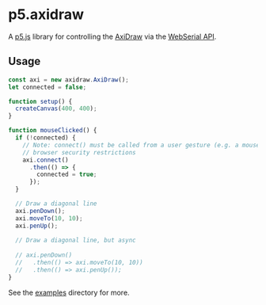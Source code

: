 # p5.axidraw

A [p5.js](https://p5js.org/) library for controlling the [AxiDraw](https://axidraw.com/)
via the [WebSerial API](https://developer.mozilla.org/en-US/docs/Web/API/Web_Serial_API).

## Usage

```js
const axi = new axidraw.AxiDraw();
let connected = false;

function setup() {
  createCanvas(400, 400);
}

function mouseClicked() {
  if (!connected) {
    // Note: connect() must be called from a user gesture (e.g. a mouse click) due to
    // browser security restrictions
    axi.connect()
      .then(() => {
        connected = true;
      });
  }

  // Draw a diagonal line
  axi.penDown();
  axi.moveTo(10, 10);
  axi.penUp();
  
  // Draw a diagonal line, but async
  
  // axi.penDown()
  //   .then(() => axi.moveTo(10, 10))
  //   .then(() => axi.penUp());
}
```

See the [examples](examples) directory for more.
